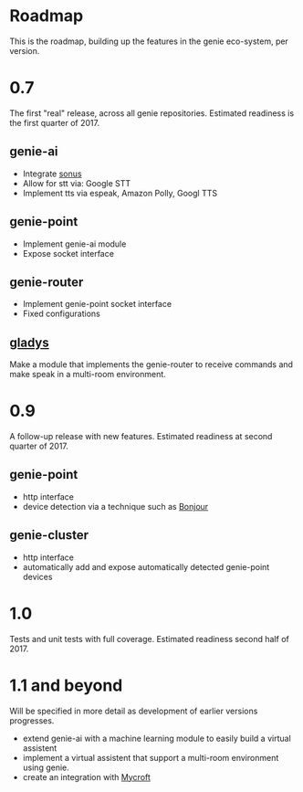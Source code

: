 Roadmap
====================

This is the roadmap, building up the features in the genie eco-system, per version.

# 0.7

The first "real" release, across all genie repositories. Estimated readiness is the
first quarter of 2017.

## genie-ai

* Integrate [sonus](https://github.com/evancohen/sonus)
* Allow for stt via: Google STT
* Implement tts via espeak, Amazon Polly, Googl TTS

## genie-point

* Implement genie-ai module
* Expose socket interface

## genie-router

* Implement genie-point socket interface
* Fixed configurations

## [gladys](https://github.com/gladysproject/Gladys)

Make a module that implements the genie-router to receive commands and make speak in
a multi-room environment.

# 0.9

A follow-up release with new features. Estimated readiness at second quarter of 2017.

## genie-point

* http interface
* device detection via a technique such as [Bonjour](https://en.wikipedia.org/wiki/Bonjour_%28software%29)

## genie-cluster

* http interface
* automatically add and expose automatically detected genie-point devices

# 1.0

Tests and unit tests with full coverage. Estimated readiness second half of 2017.

# 1.1 and beyond

Will be specified in more detail as development of earlier versions progresses.

* extend genie-ai with a machine learning module to easily build a virtual assistent
* implement a virtual assistent that support a multi-room environment using genie.
* create an integration with [Mycroft](https://github.com/MycroftAI/mycroft-core)
